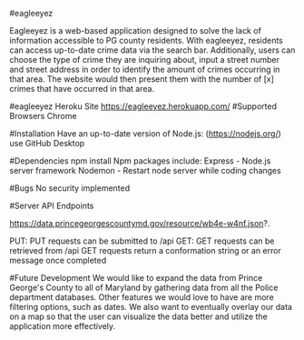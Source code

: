 #eagleeyez

Eagleeyez is a web-based application designed to solve the lack of information accessible to PG county residents. With eagleeyez, residents can access up-to-date crime data via the search bar. Additionally, users can choose the type of crime they are inquiring about, input a street number and street address in order to identify the amount of crimes occurring in that area. The website would then present them with the number of [x] crimes that have occurred in that area. 

#eagleeyez Heroku Site
https://eagleeyez.herokuapp.com/
#Supported Browsers 
Chrome

#Installation
Have an up-to-date version of Node.js: (https://nodejs.org/)
use GitHub Desktop

#Dependencies
npm install
Npm packages include:
Express - Node.js server framework
Nodemon - Restart node server while coding changes

#Bugs
No security implemented

#Server API
Endpoints

https://data.princegeorgescountymd.gov/resource/wb4e-w4nf.json?.

PUT:
PUT requests can be submitted to /api
GET:
GET requests can be retrieved from /api
GET requests return a conformation string or an error message once completed

#Future Development 
We would like to expand the data from Prince George's County to all of Maryland by gathering data from all the Police department databases. Other features we would love to have are more filtering options, such as dates. We also want to eventually overlay our data on a map so that the user can visualize the data better and utilize the application more effectively.
